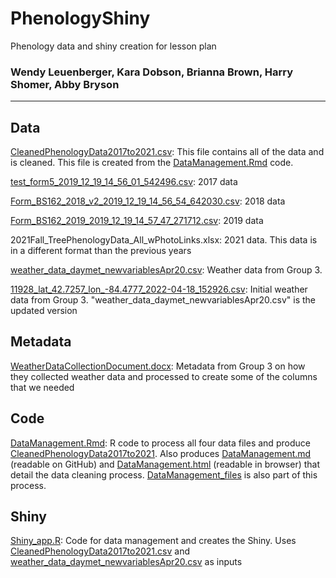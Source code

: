 # PhenologyShiny
Phenology data and shiny creation for lesson plan

### Wendy Leuenberger, Kara Dobson, Brianna Brown, Harry Shomer, Abby Bryson

------

## Data

[CleanedPhenologyData2017to2021.csv](CleanedPhenologyData2017to2021.csv): This file contains all of the data and is cleaned. This file is created from the [DataManagement.Rmd](DataManagement.Rmd) code.

[test_form5_2019_12_19_14_56_01_542496.csv](test_form5_2019_12_19_14_56_01_542496.csv): 2017 data

[Form_BS162_2018_v2_2019_12_19_14_56_54_642030.csv](Form_BS162_2018_v2_2019_12_19_14_56_54_642030.csv): 2018 data

[Form_BS162_2019_2019_12_19_14_57_47_271712.csv](Form_BS162_2019_2019_12_19_14_57_47_271712.csv): 2019 data

2021Fall_TreePhenologyData_All_wPhotoLinks.xlsx: 2021 data. This data is in a different format than the previous years

[weather_data_daymet_newvariablesApr20.csv](weather_data_daymet_newvariablesApr20.csv): Weather data from Group 3.

[11928_lat_42.7257_lon_-84.4777_2022-04-18_152926.csv](11928_lat_42.7257_lon_-84.4777_2022-04-18_152926.csv): Initial weather data from Group 3. "weather_data_daymet_newvariablesApr20.csv" is the updated version

## Metadata

[WeatherDataCollectionDocument.docx](WeatherDataCollectionDocument.docx): Metadata from Group 3 on how they collected weather data and processed to create some of the columns that we needed

## Code

[DataManagement.Rmd](DataManagement.Rmd): R code to process all four data files and produce [CleanedPhenologyData2017to2021](CleanedPhenologyData2017to2021.csv). Also produces [DataManagement.md](DataManagement.md) (readable on GitHub) and [DataManagement.html](DataManagement.html) (readable in browser) that detail the data cleaning process. [DataManagement_files](DataManagement_files) is also part of this process.

## Shiny

[Shiny_app.R](Shiny_app.R): Code for data management and creates the Shiny. Uses [CleanedPhenologyData2017to2021.csv](CleanedPhenologyData2017to2021.csv) and [weather_data_daymet_newvariablesApr20.csv](weather_data_daymet_newvariablesApr20.csv) as inputs